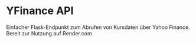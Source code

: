 # YFinance API
Einfacher Flask-Endpunkt zum Abrufen von Kursdaten über Yahoo Finance.
Bereit zur Nutzung auf Render.com
